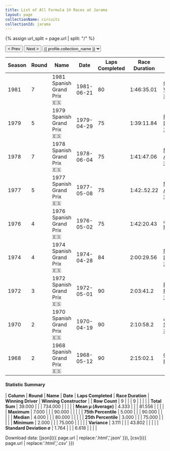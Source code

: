```yaml
---
title: List of All Formula 1® Races at Jarama
layout: page
collectionName: circuits
collectionId: jarama
---
```


{% assign url_split = page.url | split: "/" %}
<div id="collection-navigation">
<button onclick="selector.options[selector.selectedIndex-1].value && (window.location = selector.options[selector.selectedIndex-1].value);">&lt; Prev</button>
<button onclick="selector.options[selector.selectedIndex+1].value && (window.location = selector.options[selector.selectedIndex+1].value);">Next &gt;</button>
<select id="selector" onchange="this.options[this.selectedIndex].value && (window.location = this.options[this.selectedIndex].value);">
  {% for collectionId in site.data[page.collectionName].refs %}
    {% if collectionId == page.collectionId %}
      {% assign selected = "selected" %}
    {% else %}
      {% assign selected = "" %}
    {% endif %}
    {% assign profile = site.data[page.collectionName][collectionId].profile %}
    <option value="/f1/{{ page.collectionName }}/{{ collectionId }}/{{ url_split[4] }}" {{ selected }}>{{ profile.collection_name }}</option>
  {% endfor %}
</select>
</div>

| Season | Round | Name | Date | Laps Completed | Race Duration | Winning Driver | Winning Constructor |
|--|--|--|--|--|--|--|--|
| 1981 | 7 | 1981 Spanish Grand Prix 🇪🇸 | 1981-06-21 | 80 | 1:46:35.01 | [Gilles Villeneuve 🇨🇦](/f1/drivers/gilles_villeneuve) | Ferrari 🇮🇹 |
| 1979 | 5 | 1979 Spanish Grand Prix 🇪🇸 | 1979-04-29 | 75 | 1:39:11.84 | [Patrick Depailler 🇫🇷](/f1/drivers/depailler) | Ligier 🇫🇷 |
| 1978 | 7 | 1978 Spanish Grand Prix 🇪🇸 | 1978-06-04 | 75 | 1:41:47.06 | [Mario Andretti 🇺🇸](/f1/drivers/mario_andretti) | Team Lotus 🇬🇧 |
| 1977 | 5 | 1977 Spanish Grand Prix 🇪🇸 | 1977-05-08 | 75 | 1:42:.52.22 | [Mario Andretti 🇺🇸](/f1/drivers/mario_andretti) | Team Lotus 🇬🇧 |
| 1976 | 4 | 1976 Spanish Grand Prix 🇪🇸 | 1976-05-02 | 75 | 1:42:20.43 | [James Hunt 🇬🇧](/f1/drivers/hunt) | McLaren 🇬🇧 |
| 1974 | 4 | 1974 Spanish Grand Prix 🇪🇸 | 1974-04-28 | 84 | 2:00:29.56 | [Niki Lauda 🇦🇹](/f1/drivers/lauda) | Ferrari 🇮🇹 |
| 1972 | 3 | 1972 Spanish Grand Prix 🇪🇸 | 1972-05-01 | 90 | 2:03:41.2 | [Emerson Fittipaldi 🇧🇷](/f1/drivers/emerson_fittipaldi) | Team Lotus 🇬🇧 |
| 1970 | 2 | 1970 Spanish Grand Prix 🇪🇸 | 1970-04-19 | 90 | 2:10:58.2 | [Jackie Stewart 🇬🇧](/f1/drivers/stewart) | March 🇬🇧 |
| 1968 | 2 | 1968 Spanish Grand Prix 🇪🇸 | 1968-05-12 | 90 | 2:15:02.1 | [Graham Hill 🇬🇧](/f1/drivers/hill) | Lotus-Ford 🇬🇧 |

#### Statistic Summary

| **Column** | **Round** | **Name** | **Date** | **Laps Completed** | **Race Duration** | **Winning Driver** | **Winning Constructor** |
| **Row Count** | 9 |  |  | 9 |  |  |  |
| **Total Sum** | 39.000 |  |  | 734.000 |  |  |  |
| **Mean μ (Average)** | 4.333 |  |  | 81.556 |  |  |  |
| **Maximum** | 7.000 |  |  | 90.000 |  |  |  |
| **75th Percentile** | 5.000 |  |  | 90.000 |  |  |  |
| **Median** | 4.000 |  |  | 80.000 |  |  |  |
| **25th Percentile** | 3.000 |  |  | 75.000 |  |  |  |
| **Minimum** | 2.000 |  |  | 75.000 |  |  |  |
| **Variance** | 3.111 |  |  | 43.802 |  |  |  |
| **Standard Deviation σ** | 1.764 |  |  | 6.618 |  |  |  |

Download data: [json]({{ page.url | replace:'.html','.json' }}), [csv]({{ page.url | replace:'.html','.csv' }})
